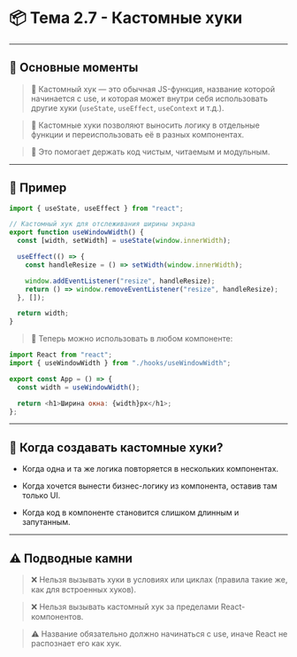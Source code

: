 # 📦 Тема 2.7 - Кастомные хуки

---

## 🔹 Основные моменты

> 📌 Кастомный хук — это обычная JS-функция, название которой начинается с use, и которая может внутри себя использовать другие хуки (`useState`, `useEffect`, `useContext` и т.д.).

> 📌 Кастомные хуки позволяют выносить логику в отдельные функции и переиспользовать её в разных компонентах.

> 📌 Это помогает держать код чистым, читаемым и модульным.

---

## 🔹 Пример

```javascript
import { useState, useEffect } from "react";

// Кастомный хук для отслеживания ширины экрана
export function useWindowWidth() {
  const [width, setWidth] = useState(window.innerWidth);

  useEffect(() => {
    const handleResize = () => setWidth(window.innerWidth);

    window.addEventListener("resize", handleResize);
    return () => window.removeEventListener("resize", handleResize);
  }, []);

  return width;
}
```

> 📌 Теперь можно использовать в любом компоненте:

```javascript
import React from "react";
import { useWindowWidth } from "./hooks/useWindowWidth";

export const App = () => {
  const width = useWindowWidth();

  return <h1>Ширина окна: {width}px</h1>;
};
```

---

## 🔹 Когда создавать кастомные хуки?

- Когда одна и та же логика повторяется в нескольких компонентах.

- Когда хочется вынести бизнес-логику из компонента, оставив там только UI.

- Когда код в компоненте становится слишком длинным и запутанным.

---

## ⚠️ Подводные камни

> ❌ Нельзя вызывать хуки в условиях или циклах (правила такие же, как для встроенных хуков).

> ❌ Нельзя вызывать кастомный хук за пределами React-компонентов.

> ⚠️ Название обязательно должно начинаться с use, иначе React не распознает его как хук.
